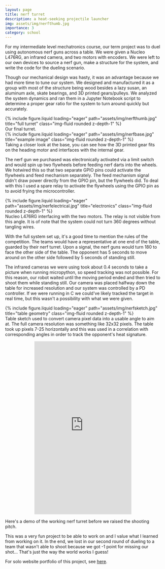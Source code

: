```yaml
---
layout: page
title: nerf turret
description: a heat-seeking projectile launcher
img: assets/img/nerfthumb.jpg
importance: 3
category: school
---
```


For my intermediate level mechatronics course, our term project was to duel using autonomous nerf guns across a table. We were given a Nucleo L476RG, an infrared camera, and two motors with encoders. We were left to our own devices to source a nerf gun, make a structure for the system, and write the code for the dueling scenario. 

Though our mechanical design was hasty, it was an advantage because we had more time to tune our system. We designed and manufactured it as a group with most of the structure being wood besides a lazy susan, an aluminum axle, skate bearings, and 3D printed gears/pulleys. We analyzed the system dynamics and ran them in a Jupyter Notebook script to determine a proper gear ratio for the system to turn around quickly but accurately.

<div class="row">
    <div class="col-sm mt-3 mt-md-0">
        {% include figure.liquid loading="eager" path="assets/img/nerfthumb.jpg" title="full turret" class="img-fluid rounded z-depth-1" %}
    </div>
</div>
<div class="caption">
    Our final turret.
</div>

<div class="row">
    <div class="col-sm mt-3 mt-md-0">
        {% include figure.liquid loading="eager" path="assets/img/nerfbase.jpg" title="example image" class="img-fluid rounded z-depth-1" %}
    </div>
</div>
<div class="caption">
    Taking a closer look at the base, you can see how the 3D printed gear fits on the heading motor and interfaces with the internal gear.
</div>


The nerf gun we purchased was electronically activated via a limit switch and would spin up two flywheels before feeding nerf darts into the wheels. We hotwired this so that two separate GPIO pins could activate the flywheels and feed mechanism separately. The feed mechanism signal didn't draw power directly from the GPIO pin, but the flywheels did. To deal with this I used a spare relay to activate the flywheels using the GPIO pin as to avoid frying the microcontroller.

<div class="row">
    <div class="col-sm mt-3 mt-md-0">
        {% include figure.liquid loading="eager" path="assets/img/nerfelectrical.jpg" title="electronics" class="img-fluid rounded z-depth-1" %}
    </div>
</div>
<div class="caption">
    Nucleo L476RG interfacing with the two motors. The relay is not visible from this angle. It is of note that the system could not turn 360 degrees without tangling wires.
</div>

With the full system set up, it's a good time to mention the rules of the competition. The teams would have a representative at one end of the table, guarded by their nerf turret. Upon a signal, the nerf guns would turn 180 to face the other side of the table. The opponent has 5 seconds to move around on the other side followed by 5 seconds of standing still. 

The infrared cameras we were using took about 0.4 seconds to take a picture when running micropython, so speed tracking was not possible. For this reason, our robot waited until the moving period ended and then tried to shoot them while standing still. Our camera was placed halfway down the table for increased resolution and our system was controlled by a PD controller. If we were running in C we could've likely tracked the target in real time, but this wasn't a possibility with what we were given.

<div class="row">
    <div class="col-sm mt-3 mt-md-0">
        {% include figure.liquid loading="eager" path="assets/img/nerfsketch.jpg" title="table geometry" class="img-fluid rounded z-depth-1" %}
    </div>
</div>
<div class="caption">
    Table sketch used to convert camera pixel data into a usable angle to aim at. The full camera resolution was something like 32x32 pixels. The table took up pixels 7-25 horizontally and this was used in a correlation with corresponding angles in order to track the opponent's heat signature.
</div>

<p align="center">
    <iframe width="315" height="560" src="https://www.youtube.com/embed/JCTmFaLQwpU" frameborder="0" allow="accelerometer; clipboard-write; encrypted-media; gyroscope; picture-in-picture" allowfullscreen></iframe>
</p>
<div class="caption">
    Here's a demo of the working nerf turret before we raised the shooting pitch.
</div>

This was a very fun project to be able to work on and I value what I learned from working on it. In the end, we lost in our second round of dueling to a team that wasn't able to shoot because we got -1 point for missing our shot... That's just the way the world works I guess!

For solo website portfolio of this project, see <a href="https://seanwahl.github.io/ME405_TermProject/">here</a>.